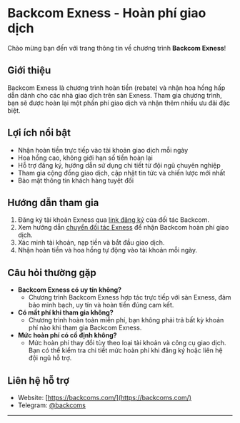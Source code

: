 # Backcom Exness - Hoàn phí giao dịch

Chào mừng bạn đến với trang thông tin về chương trình **Backcom Exness**!

## Giới thiệu
Backcom Exness là chương trình hoàn tiền (rebate) và nhận hoa hồng hấp dẫn dành cho các nhà giao dịch trên sàn Exness. Tham gia chương trình, bạn sẽ được hoàn lại một phần phí giao dịch và nhận thêm nhiều ưu đãi đặc biệt.

## Lợi ích nổi bật
- Nhận hoàn tiền trực tiếp vào tài khoản giao dịch mỗi ngày
- Hoa hồng cao, không giới hạn số tiền hoàn lại
- Hỗ trợ đăng ký, hướng dẫn sử dụng chi tiết từ đội ngũ chuyên nghiệp
- Tham gia cộng đồng giao dịch, cập nhật tin tức và chiến lược mới nhất
- Bảo mật thông tin khách hàng tuyệt đối

## Hướng dẫn tham gia
1. Đăng ký tài khoản Exness qua [link đăng ký](https://one.exnessonelink.com/boarding/sign-up/303589/a/k189qa4vek?lng=vi) của đối tác Backcom.
2. Xem hướng dẫn [chuyển đối tác Exness](https://backcoms.com/chuyen-doi-doi-tac-san-exness/) để nhận Backcom hoàn phí giao dịch.
3. Xác minh tài khoản, nạp tiền và bắt đầu giao dịch.
4. Nhận hoàn tiền và hoa hồng tự động vào tài khoản mỗi ngày.

## Câu hỏi thường gặp
- **Backcom Exness có uy tín không?**
  - Chương trình Backcom Exness hợp tác trực tiếp với sàn Exness, đảm bảo minh bạch, uy tín và hoàn tiền đúng cam kết.
- **Có mất phí khi tham gia không?**
  - Chương trình hoàn toàn miễn phí, bạn không phải trả bất kỳ khoản phí nào khi tham gia Backcom Exness.
- **Mức hoàn phí có cố định không?**
  - Mức hoàn phí thay đổi tùy theo loại tài khoản và công cụ giao dịch. Bạn có thể kiểm tra chi tiết mức hoàn phí khi đăng ký hoặc liên hệ đội ngũ hỗ trợ.

## Liên hệ hỗ trợ
- Website: [https://backcoms.com/](https://backcoms.com/)
- Telegram: [@backcoms](https://t.me/backcoms)

---
